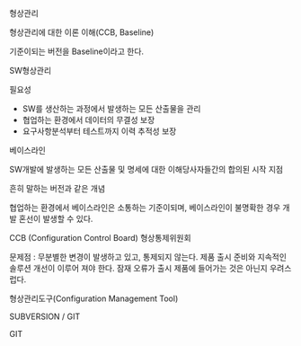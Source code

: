 형상관리

형상관리에 대한 이론 이해(CCB, Baseline)

기준이되는 버전을 Baseline이라고 한다.



SW형상관리

필요성

- SW를 생산하는 과정에서 발생하는 모든 산출물을 관리
- 협업하는 환경에서 데이터의 무결성 보장
- 요구사항분석부터 테스트까지 이력 추적성 보장



베이스라인

SW개발에 발생하는 모든 산출물 및 명세에 대한 이해당사자들간의 합의된 시작 지점

흔히 말하는 버전과 같은 개념

협업하는 환경에서 베이스라인은 소통하는 기준이되며, 베이스라인이 불명확한 경우 개발 혼선이 발생할 수 있다.





CCB (Configuration Control Board) 형상통제위원회

문제점 : 무분별한 변경이 발생하고 있고, 통제되지 않는다. 제품 출시 준비와 지속적인 솔루션 개선이 이루어 져야 한다. 잠재 오류가 출시 제품에 들어가는 것은 아닌지 우려스럽다.



형상관리도구(Configuration Management Tool)

SUBVERSION / GIT





GIT

